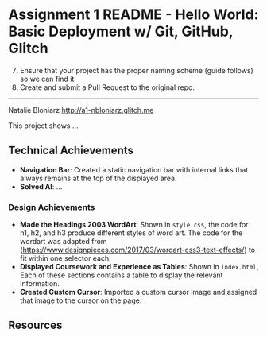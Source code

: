 Assignment 1 README - Hello World: Basic Deployment w/ Git, GitHub, Glitch
===


7. Ensure that your project has the proper naming scheme (guide follows) so we can find it.
8. Create and submit a Pull Request to the original repo.




---

Natalie Bloniarz
http://a1-nbloniarz.glitch.me

This project shows ...

## Technical Achievements
- **Navigation Bar**: Created a static navigation bar with internal links that always remains at the top of the displayed area.
- **Solved AI**: ...

### Design Achievements
- **Made the Headings 2003 WordArt**: Shown in `style.css`, the code for h1, h2, and h3 produce different styles of word art.
The code for the wordart was adapted from (https://www.designpieces.com/2017/03/wordart-css3-text-effects/) to fit within one selector each.
- **Displayed Coursework and Experience as Tables**: Shown in `index.html`, Each of these sections contains a table to display the relevant information.
- **Created Custom Cursor**:  Imported a custom cursor image and assigned that image to the cursor on the page.

Resources
---



